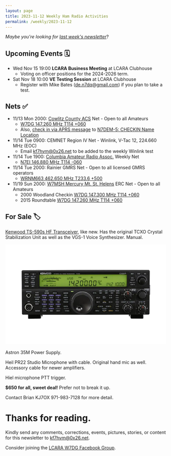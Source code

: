 ```yaml
---
layout: page
title: 2023-11-12 Weekly Ham Radio Activities
permalink: /weekly/2023-11-12
---
```


_Maybe you're looking for [last week's newsletter](/weekly/2023-10-29)_?

## Upcoming Events 🗓

* Wed Nov 15 19:00 **LCARA Business Meeting** at LCARA Clubhouse
  * Voting on officer positions for the 2024-2026 term.
* Sat Nov 18 10:00 **VE Testing Session** at LCARA Clubhouse
  * Register with Mike Bates (de.n7dq@gmail.com) if you plan to take a test.

## Nets ✅

- 11/13 Mon 2000: [Cowlitz County ACS](http://cowlitzradio.org/) Net - Open to all Amateurs
  - [W7DG 147.260 MHz T114 +060](https://www.repeaterbook.com/repeaters/details.php?ID=408&state_id=53)
  - Also, [check in via APRS message](/info/aprsnet/) to [N7DEM-5: CHECKIN Name Location](https://aprs.fi/?c=message&call=N7DEM-5)
- 11/14 Tue 0900: CEMNET Region IV Net - Winlink, V-Tac 12, 224.660 MHz (EOC)
  - Email [kf7hvm@0x26.net](mailto:kf7hvm@0x26.net) to be added to the weekly
    Winlink test
- 11/14 Tue 1900: [Columbia Amateur Radio Assoc.](http://www.n7ei.org/) Weekly Net
  - [N7EI 146.880 MHz T114 -060](https://www.repeaterbook.com/repeaters/details.php?ID=142&state_id=41)
- 11/14 Tue 2000: Rainier GMRS Net - Open to all licensed GMRS operators
  - [WRNM663 462.650 MHz T233.6 +500](https://mygmrs.com/repeater/6141)
- 11/19 Sun 2000: [W7MSH Mercury Mt. St. Helens](https://www.w7msh.org) ERC Net - Open to all Amateurs
  - 2000 Woodland Checkin [W7DG 147.300 MHz T114 +060](https://www.repeaterbook.com/repeaters/details.php?state_id=53&ID=412)
  - 2015 Roundtable [W7DG 147.260 MHz T114 +060](https://www.repeaterbook.com/repeaters/details.php?ID=408&state_id=53)

## For Sale 🏷️

[Kenwood TS-590s HF Transceiver](https://www.universal-radio.com/catalog/hamhf/0590.html),
like new.  Has the original TCXO Crystal Stabilization Unit as well as the VGS-1
Voice Synthesizer.  Manual.

![Kenwood TS-590s](/weekly/files/kenwood_ts-590s.webp)

Astron 35M Power Supply.

Heil PR22 Studio Microphone with cable.  Original hand mic as well.  Accessory
cable for newer amplifiers.

Hiel microphone PTT trigger.

**$650 for all, sweet deal!**  Prefer not to break it up.

Contact Brian KJ7OX 971-983-7128 for more detail.

# Thanks for reading. 

Kindly send any comments, corrections, events, pictures, stories, or content for
this newsletter to [kf7hvm@0x26.net](mailto:kf7hvm@0x26.net).

Consider joining the [LCARA W7DG Facebook Group](https://www.facebook.com/groups/LCARA.W7DG/).
